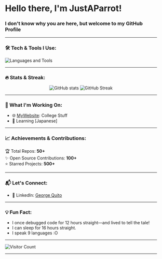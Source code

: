 # Hello there, I'm JustAParrot!  
### I don't know why you are here, but welcome to my GitHub Profile   

---

### 🛠️ Tech & Tools I Use:
![Languages and Tools](https://skillicons.dev/icons?i=js,html,css,python,java,git,sql)

---

### 🔥 Stats & Streak:
<p align="center">
  <img src="https://github-readme-stats.vercel.app/api?username=justaparrot&show_icons=true&theme=tokyonight" alt="GitHub stats" />
  <img src="https://streak-stats.demolab.com?user=justaparrot&theme=tokyonight" alt="GitHub Streak" />
</p>

---

### 🎯 What I'm Working On:
- 🌐 [MyWebsite](https://www.youtube.com/watch?v=dQw4w9WgXcQ): College Stuff
- 🧠 Learning [Japanese]  

---

### 📈 Achievements & Contributions:
🏆 Total Repos: **50+**  
✨ Open Source Contributions: **100+**  
⭐ Starred Projects: **500+**

---

### 📬 Let's Connect:
- 💼 LinkedIn: [George Quito]([https://linkedin.com/in/yourname](https://www.linkedin.com/in/george-q-090a59a4/))  

---

### 💡 Fun Fact:
- I once debugged code for 12 hours straight—and lived to tell the tale!  
- I can sleep for 16 hours straight.
- I speak 9 languages :O 

---

![Visitor Count](https://komarev.com/ghpvc/?username=justaparrot&color=blue&style=flat-square)

---

